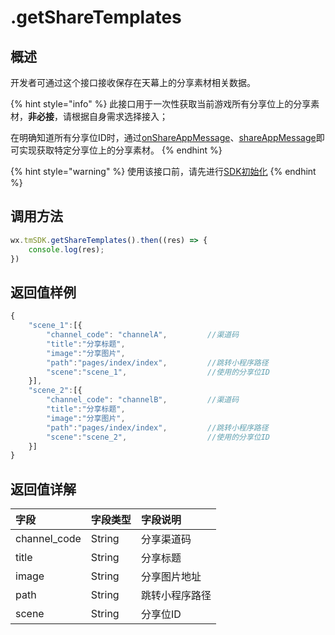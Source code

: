 # .getShareTemplates

## 概述

开发者可通过这个接口接收保存在天幕上的分享素材相关数据。

{% hint style="info" %}
此接口用于一次性获取当前游戏所有分享位上的分享素材，**非必接**，请根据自身需求选择接入；

在明确知道所有分享位ID时，通过[onShareAppMessage](onshareappmessage.md)、[shareAppMessage](shareappmessage.md)即可实现获取特定分享位上的分享素材。
{% endhint %}

{% hint style="warning" %}
使用该接口前，请先进行[SDK初始化](../../../selling/dev-guide/initialization.md)
{% endhint %}

## **调用方法**

```javascript
wx.tmSDK.getShareTemplates().then((res) => {
    console.log(res);
})
```

## **返回值样例**

```javascript
{
    "scene_1":[{
        "channel_code": "channelA",         //渠道码
        "title":"分享标题",
        "image":"分享图片",
        "path":"pages/index/index",         //跳转小程序路径
        "scene":"scene_1",                  //使用的分享位ID
    }],
    "scene_2":[{
        "channel_code": "channelB",         //渠道码
        "title":"分享标题",
        "image":"分享图片",
        "path":"pages/index/index",         //跳转小程序路径
        "scene":"scene_2",                  //使用的分享位ID
    }]
}
```

## **返回值详解**

| 字段 | 字段类型 | 字段说明 |
| :--- | :--- | :--- |
| channel\_code | String | 分享渠道码 |
| title | String | 分享标题 |
| image | String | 分享图片地址 |
| path | String | 跳转小程序路径 |
| scene | String | 分享位ID |

